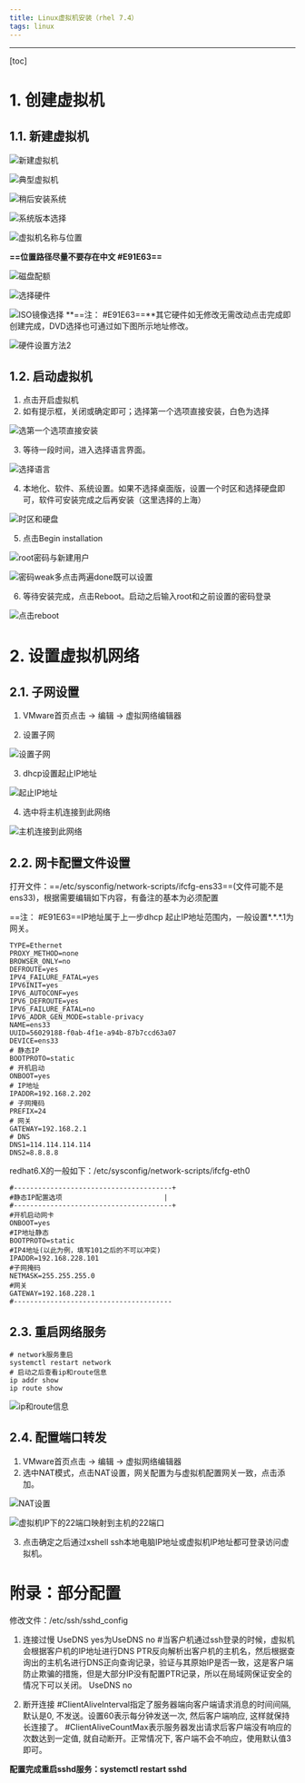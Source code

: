 ```yaml
---
title: Linux虚拟机安装（rhel 7.4）
tags: linux
---
```



----------

[toc]

# 1. 创建虚拟机

## 1.1. 新建虚拟机

![新建虚拟机](https://www.github.com/hzhang123/bolgFiles/raw/master/xiaoshujiang/1557921624901.png)

![典型虚拟机](https://www.github.com/hzhang123/bolgFiles/raw/master/xiaoshujiang/1557921667693.png)

![稍后安装系统](https://www.github.com/hzhang123/bolgFiles/raw/master/xiaoshujiang/1557921696539.png)

![系统版本选择](https://www.github.com/hzhang123/bolgFiles/raw/master/xiaoshujiang/1557921741998.png)

![虚拟机名称与位置](https://www.github.com/hzhang123/bolgFiles/raw/master/xiaoshujiang/1557921825184.png)

**==位置路径尽量不要存在中文 #E91E63==**

![磁盘配额](https://www.github.com/hzhang123/bolgFiles/raw/master/xiaoshujiang/1557921984071.png)

![选择硬件](https://www.github.com/hzhang123/bolgFiles/raw/master/xiaoshujiang/1557922085236.png)

![ISO镜像选择](https://www.github.com/hzhang123/bolgFiles/raw/master/xiaoshujiang/1557922146639.png)
**==注： #E91E63==**其它硬件如无修改无需改动点击完成即创建完成，DVD选择也可通过如下图所示地址修改。

![硬件设置方法2](https://www.github.com/hzhang123/bolgFiles/raw/master/xiaoshujiang/1557922299100.png)

## 1.2. 启动虚拟机

1. 点击开启虚拟机
2. 如有提示框，关闭或确定即可；选择第一个选项直接安装，白色为选择

![选第一个选项直接安装](https://www.github.com/hzhang123/bolgFiles/raw/master/xiaoshujiang/1557922433274.png)

3. 等待一段时间，进入选择语言界面。

![选择语言](https://www.github.com/hzhang123/bolgFiles/raw/master/xiaoshujiang/1557922533973.png)

4. 本地化、软件、系统设置。如果不选择桌面版，设置一个时区和选择硬盘即可，软件可安装完成之后再安装（这里选择的上海）

![时区和硬盘](https://www.github.com/hzhang123/bolgFiles/raw/master/xiaoshujiang/1557922912083.png)

5. 点击Begin installation

![root密码与新建用户](https://www.github.com/hzhang123/bolgFiles/raw/master/xiaoshujiang/1557923077228.png)

![密码weak多点击两遍done既可以设置](https://www.github.com/hzhang123/bolgFiles/raw/master/xiaoshujiang/1557923025969.png)

6. 等待安装完成，点击Reboot。启动之后输入root和之前设置的密码登录

![点击reboot](https://www.github.com/hzhang123/bolgFiles/raw/master/xiaoshujiang/1557923770613.png)


# 2. 设置虚拟机网络

## 2.1. 子网设置

1. VMware首页点击 -> 编辑 -> 虚拟网络编辑器

2. 设置子网

![设置子网](https://www.github.com/hzhang123/bolgFiles/raw/master/xiaoshujiang/1557924586970.png)

3. dhcp设置起止IP地址

![起止IP地址](https://www.github.com/hzhang123/bolgFiles/raw/master/xiaoshujiang/1557924677854.png)

4. 选中将主机连接到此网络

![主机连接到此网络](https://www.github.com/hzhang123/bolgFiles/raw/master/xiaoshujiang/1557924710030.png)

## 2.2. 网卡配置文件设置

打开文件：==/etc/sysconfig/network-scripts/ifcfg-ens33==(文件可能不是ens33)，根据需要编辑如下内容，有备注的基本为必须配置

==注： #E91E63==IP地址属于上一步dhcp 起止IP地址范围内，一般设置*.\*.\*.1为网关。

``` profile
TYPE=Ethernet
PROXY_METHOD=none
BROWSER_ONLY=no
DEFROUTE=yes
IPV4_FAILURE_FATAL=yes
IPV6INIT=yes
IPV6_AUTOCONF=yes
IPV6_DEFROUTE=yes
IPV6_FAILURE_FATAL=no
IPV6_ADDR_GEN_MODE=stable-privacy
NAME=ens33
UUID=56029188-f0ab-4f1e-a94b-87b7ccd63a07
DEVICE=ens33
# 静态IP
BOOTPROTO=static
# 开机启动
ONBOOT=yes
# IP地址
IPADDR=192.168.2.202
# 子网掩码
PREFIX=24
# 网关
GATEWAY=192.168.2.1
# DNS
DNS1=114.114.114.114
DNS2=8.8.8.8
```

redhat6.X的一般如下：/etc/sysconfig/network-scripts/ifcfg-eth0

``` profile
#---------------------------------------+
#静态IP配置选项                         |
#---------------------------------------+
#开机启动网卡
ONBOOT=yes
#IP地址静态
BOOTPROTO=static
#IP4地址(以此为例，填写101之后的不可以冲突)
IPADDR=192.168.228.101
#子网掩码
NETMASK=255.255.255.0
#网关
GATEWAY=192.168.228.1
#---------------------------------------
```

## 2.3. 重启网络服务

``` shell
# network服务重启
systemctl restart network
# 启动之后查看ip和route信息
ip addr show
ip route show
```

![ip和route信息](https://www.github.com/hzhang123/bolgFiles/raw/master/xiaoshujiang/1557925228233.png)

## 2.4. 配置端口转发

1. VMware首页点击 -> 编辑 -> 虚拟网络编辑器
2. 选中NAT模式，点击NAT设置，网关配置为与虚拟机配置网关一致，点击添加。

![NAT设置](https://www.github.com/hzhang123/bolgFiles/raw/master/xiaoshujiang/1557925441309.png)

![虚拟机IP下的22端口映射到主机的22端口](https://www.github.com/hzhang123/bolgFiles/raw/master/xiaoshujiang/1557925522252.png)

3. 点击确定之后通过xshell ssh本地电脑IP地址或虚拟机IP地址都可登录访问虚拟机。

# 附录：部分配置
修改文件：/etc/ssh/sshd_config
1. 连接过慢
UseDNS yes为UseDNS no
#当客户机通过ssh登录的时候，虚拟机会根据客户机的IP地址进行DNS PTR反向解析出客户机的主机名，然后根据查询出的主机名进行DNS正向查询记录，验证与其原始IP是否一致，这是客户端防止欺骗的措施，但是大部分IP没有配置PTR记录，所以在局域网保证安全的情况下可以关闭。
UseDNS no

2. 断开连接
#ClientAliveInterval指定了服务器端向客户端请求消息的时间间隔, 默认是0, 不发送。设置60表示每分钟发送一次, 然后客户端响应, 这样就保持长连接了。
#ClientAliveCountMax表示服务器发出请求后客户端没有响应的次数达到一定值, 就自动断开。正常情况下, 客户端不会不响应，使用默认值3即可。

**配置完成重启sshd服务：systemctl restart sshd**